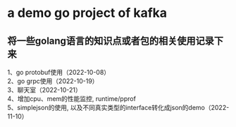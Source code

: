 # a demo go project of kafka
## 将一些golang语言的知识点或者包的相关使用记录下来
1、go protobuf使用（2022-10-08） <br />
2、go grpc使用（2022-10-19） <br />
3、聊天室（2022-10-21）<br />
4、增加cpu、mem的性能监控, runtime/pprof <br />
5、simplejson的使用, 以及不同真实类型的interface转化成json的demo（2022-11-10） <br />